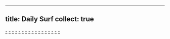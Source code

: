 
---
title: Daily Surf
collect: true
---

[-](./pftb-p5.md#:embed)
[-](./bevy.md#:embed)
[-](./adams.md#:embed)
[-](./sublime-text-config#:embed)
[-](./sagemath-theme.md#:embed)
[-](./git-filter-branch.md#:embed)
[-](./baby-viewpoint.md#:embed)
[-](./fibonacci-flip.md#:embed)
[-](./nvidia-fps-gpu-cpu.md#:embed)
[-](./gaussian-integral.md#:embed)
[-](./wolfram-engine.md#:embed)
[-](./file-transfer.md#:embed)
[-](./expand-coefficient.md#:embed)
[-](./euclid-step.md#:embed)
[-](./count-algebraic-number.md#:embed)
[-](./exponent-symmetry.md#:embed)
[-](./young-lemma.md#:embed)
